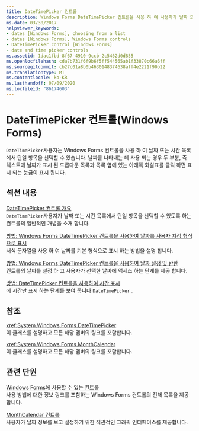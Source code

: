 ```yaml
---
title: DateTimePicker 컨트롤
description: Windows Forms DateTimePicker 컨트롤을 사용 하 여 사용자가 날짜 또는 시간 목록에서 단일 항목을 선택할 수 있도록 하는 방법을 알아봅니다.
ms.date: 03/30/2017
helpviewer_keywords:
- dates [Windows Forms], choosing from a list
- dates [Windows Forms], Windows Forms controls
- DateTimePicker control [Windows Forms]
- date and time picker controls
ms.assetid: 1dac1fbd-8f67-4910-9ccb-2c5462d0d855
ms.openlocfilehash: cda7b731f6f9b6f5ff544565ab1f33870c66a6ff
ms.sourcegitcommit: cb27c01a8b0b4630148374638aff4e2221f90b22
ms.translationtype: MT
ms.contentlocale: ko-KR
ms.lasthandoff: 07/09/2020
ms.locfileid: "86174603"
---
```

# <a name="datetimepicker-control-windows-forms"></a>DateTimePicker 컨트롤(Windows Forms)
`DateTimePicker`사용자는 Windows Forms 컨트롤을 사용 하 여 날짜 또는 시간 목록에서 단일 항목을 선택할 수 있습니다. 날짜를 나타내는 데 사용 되는 경우 두 부분, 즉 텍스트에 날짜가 표시 된 드롭다운 목록과 목록 옆에 있는 아래쪽 화살표를 클릭 하면 표시 되는 눈금이 표시 됩니다.  
  
## <a name="in-this-section"></a>섹션 내용  
 [DateTimePicker 컨트롤 개요](datetimepicker-control-overview-windows-forms.md)  
 `DateTimePicker`사용자가 날짜 또는 시간 목록에서 단일 항목을 선택할 수 있도록 하는 컨트롤의 일반적인 개념을 소개 합니다.  
  
 [방법: Windows Forms DateTimePicker 컨트롤을 사용하여 날짜를 사용자 지정 형식으로 표시](display-a-date-in-a-custom-format-with-wf-datetimepicker-control.md)  
 서식 문자열을 사용 하 여 날짜를 기본 형식으로 표시 하는 방법을 설명 합니다.  
  
 [방법: Windows Forms DateTimePicker 컨트롤을 사용하여 날짜 설정 및 반환](how-to-set-and-return-dates-with-the-windows-forms-datetimepicker-control.md)  
 컨트롤의 날짜를 설정 하 고 사용자가 선택한 날짜에 액세스 하는 단계를 제공 합니다.  
  
 [방법: DateTimePicker 컨트롤을 사용하여 시간 표시](how-to-display-time-with-the-datetimepicker-control.md)  
 에 시간만 표시 하는 단계를 보여 줍니다 `DateTimePicker` .  
  
## <a name="reference"></a>참조  
 <xref:System.Windows.Forms.DateTimePicker>  
 이 클래스를 설명하고 모든 해당 멤버의 링크를 포함합니다.  
  
 <xref:System.Windows.Forms.MonthCalendar>  
 이 클래스를 설명하고 모든 해당 멤버의 링크를 포함합니다.  
  
## <a name="related-sections"></a>관련 단원  
 [Windows Forms에 사용할 수 있는 컨트롤](controls-to-use-on-windows-forms.md)  
 사용 방법에 대한 정보 링크를 포함하는 Windows Forms 컨트롤의 전체 목록을 제공합니다.  
  
 [MonthCalendar 컨트롤](monthcalendar-control-windows-forms.md)  
 사용자가 날짜 정보를 보고 설정하기 위한 직관적인 그래픽 인터페이스를 제공합니다.
